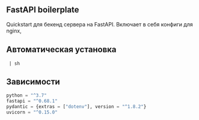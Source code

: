 ## FastAPI boilerplate
Quickstart для бекенд сервера на FastAPI. Включает в себя конфиги для nginx, 

## Автоматическая установка
` | sh`

## Зависимости
```python
python = "^3.7"
fastapi = "^0.68.1"
pydantic = {extras = ["dotenv"], version = "^1.8.2"}
uvicorn = "^0.15.0"
```